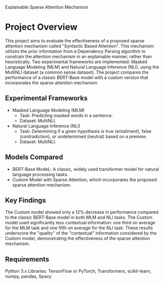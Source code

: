 Explainable Sparse Attention Mechanism
# Project Overview
This project aims to evaluate the effectiveness of a proposed sparse attention mechanism called "Syntactic Based Attention". This mechanism utilizes the prior information from a Dependency Parsing algorithm to constrain the attention mechanism in an explainable manner, rather than heuristically. Two experimental frameworks are implemented: Masked Language Modeling (MLM) and Natural Language Inference (NLI), using the MultiNLI dataset (a common sense dataset). The project compares the performance of a classic BERT-Base model with a custom version that incorporates the sparse attention mechanism.

## Experimental Frameworks
* Masked Language Modeling (MLM)
  - Task: Predicting masked words in a sentence.
  - Dataset: MultiNLI.
* Natural Language Inference (NLI)
  - Task: Determining if a given hypothesis is true (entailment), false (contradiction), or undetermined (neutral) based on a premise.
  - Dataset: MultiNLI.
## Models Compared
 * BERT-Base ModeL: A classic, widely used transformer model for natural language processing tasks.
 *  Custom Model with Sparse Attention, which incorporates the proposed sparse attention mechanism.
## Key Findings
The Custom model showed only a 12% decrease in performance compared to the classic BERT-Base model in both MLM and NLI tasks.
The Custom model used significantly less contextual information: one third on average for the MLM task and one fifth on average for the NLI task.
These results underscore the "quality" of the "contextual" information considered by the Custom model, demonstrating the effectiveness of the sparse attention mechanism.
## Requirements
Python 3.x
Libraries: TensorFlow or PyTorch, Transformers, scikit-learn, numpy, pandas, Spacy
